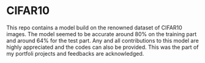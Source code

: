 # CIFAR10
This repo contains a model build on the renowned dataset of CIFAR10 images. The model seemed to be accurate around 80% on the training part and around 64% for the test part. Any and all contributions to this model are highly appreciated and the codes can also be provided. This was the part of my portfoli projects and feedbacks are acknowledged.
